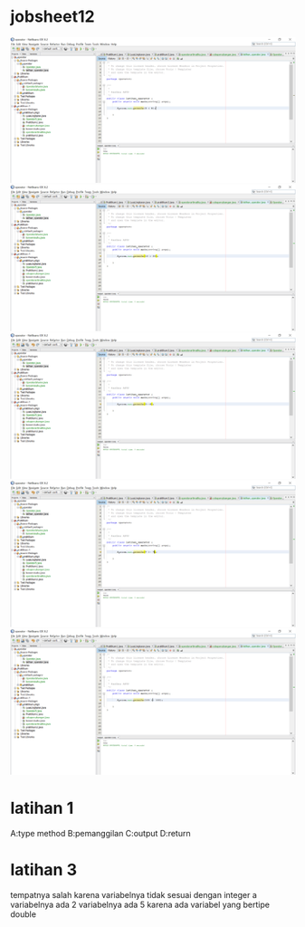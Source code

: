 # jobsheet12
![Alt Text](https://github.com/nesya177/jobsheet12/blob/master/operator%20-%20NetBeans%20IDE%208.2%2026_08_2019%2009.51.55.png "satu")
![Alt Text](https://github.com/nesya177/jobsheet12/blob/master/operator%20-%20NetBeans%20IDE%208.2%2026_08_2019%2009.52.32.png "dua")
![Alt Text](https://github.com/nesya177/jobsheet12/blob/master/operator%20-%20NetBeans%20IDE%208.2%2026_08_2019%2009.52.55.png "tiga")
![Alt Text](https://github.com/nesya177/jobsheet12/blob/master/operator%20-%20NetBeans%20IDE%208.2%2026_08_2019%2009.53.32.png "empat")
![Alt Text](https://github.com/nesya177/jobsheet12/blob/master/operator%20-%20NetBeans%20IDE%208.2%2026_08_2019%2009.54.04.png "lima")
# latihan 1
A:type method
B:pemanggilan
C:output
D:return
# latihan 3
tempatnya salah karena variabelnya tidak sesuai dengan integer a
variabelnya ada 2
variabelnya ada 5
karena ada variabel yang bertipe double
